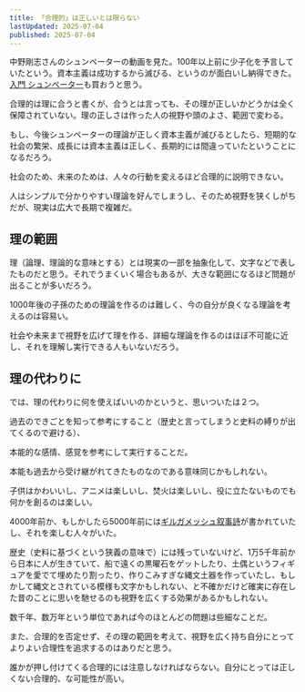 ```yaml
---
title: 「合理的」は正しいとは限らない
lastUpdated: 2025-07-04 
published: 2025-07-04
---
```


中野剛志さんのシュンペーターの動画を見た。100年以上前に少子化を予言していたという。資本主義は成功するから滅びる、というのが面白いし納得できた。[入門 シュンペーター](https://amzn.to/4krvfjL)も買おうと思う。

<YouTube id="SdaP_KCZVV8" title="【資本主義は成功するから滅びる】今こそシュンペーターを学ぶ理由/失われた30年が起きたワケとは/イノベーションの必要条件/資本主義崩壊のパターン/合理主義の精神が蔓延すると子どもの数が減る" aspect="16:9" />

合理的は理に合うと書くが、合うとは言っても、その理が正しいかどうかは全く保障されていない。理の正しさは作った人の視野や頭のよさ、範囲で変わる。

もし、今後シュンペーターの理論が正しく資本主義が滅びるとしたら、短期的な社会の繁栄、成長には資本主義は正しく、長期的には間違っていたということになるだろう。

社会のため、未来のためは、人々の行動を変えるほど合理的に説明できない。

人はシンプルで分かりやすい理論を好んでしまうし、そのため視野を狭くしがちだが、現実は広大で長期で複雑だ。

## 理の範囲

理（論理、理論的な意味とする）とは現実の一部を抽象化して、文字などで表したものだと思う。それでうまくいく場合もあるが、大きな範囲になるほど問題が出ることが多いだろう。

1000年後の子孫のための理論を作るのは難しく、今の自分が良くなる理論を考えるのは容易い。

社会や未来まで視野を広げて理を作る、詳細な理論を作るのはほぼ不可能に近し、それを理解し実行できる人もいないだろう。

## 理の代わりに

では、理の代わりに何を使えばいいのかというと、思いついたは２つ。

過去のできごとを知って参考にすること（歴史と言ってしまうと史料の縛りが出てくるので避ける）、

本能的な感情、感覚を参考にして実行することだ。

本能も過去から受け継がれてきたものなのである意味同じかもしれない。

子供はかわいいし、アニメは楽しいし、焚火は楽しいし、役に立たないものでも何かを創るのは楽しい。

4000年前か、もしかしたら5000年前には[ギルガメッシュ叙事詩](https://ja.wikipedia.org/wiki/%E3%82%AE%E3%83%AB%E3%82%AC%E3%83%A1%E3%82%B7%E3%83%A5%E5%8F%99%E4%BA%8B%E8%A9%A9)が書かれていたし、それを楽しむ人々がいた。

歴史（史料に基づくという狭義の意味で）には残っていないけど、1万5千年前から日本に人が生きていて、船で遠くの黒曜石をゲットしたり、土偶というフィギュアを愛でて埋めたり割ったり、作りこみすぎな縄文土器を作っていたし、もしかして縄文とされている模様も文字かもしれない、と不確かだけど確実に存在した昔のことに思いを馳せるのも視野を広くする効果があるかもしれない。

数千年、数万年という単位であれば今のほとんどの問題は些細なことだ。

また、合理的を否定せず、その理の範囲を考えて、視野を広く持ち自分にとってよりよい合理性を追求するのはありだと思う。

誰かが押し付けてくる合理的には注意しなければならない。自分にとっては正しくない合理的、な可能性が高い。
